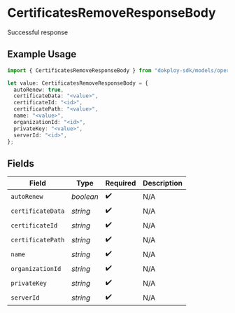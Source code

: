 # CertificatesRemoveResponseBody

Successful response

## Example Usage

```typescript
import { CertificatesRemoveResponseBody } from "dokploy-sdk/models/operations";

let value: CertificatesRemoveResponseBody = {
  autoRenew: true,
  certificateData: "<value>",
  certificateId: "<id>",
  certificatePath: "<value>",
  name: "<value>",
  organizationId: "<id>",
  privateKey: "<value>",
  serverId: "<id>",
};
```

## Fields

| Field              | Type               | Required           | Description        |
| ------------------ | ------------------ | ------------------ | ------------------ |
| `autoRenew`        | *boolean*          | :heavy_check_mark: | N/A                |
| `certificateData`  | *string*           | :heavy_check_mark: | N/A                |
| `certificateId`    | *string*           | :heavy_check_mark: | N/A                |
| `certificatePath`  | *string*           | :heavy_check_mark: | N/A                |
| `name`             | *string*           | :heavy_check_mark: | N/A                |
| `organizationId`   | *string*           | :heavy_check_mark: | N/A                |
| `privateKey`       | *string*           | :heavy_check_mark: | N/A                |
| `serverId`         | *string*           | :heavy_check_mark: | N/A                |